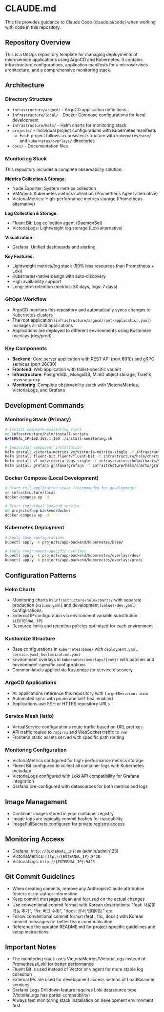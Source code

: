 # CLAUDE.md

This file provides guidance to Claude Code (claude.ai/code) when working with code in this repository.

## Repository Overview

This is a GitOps repository template for managing deployments of microservice applications using ArgoCD and Kubernetes. It contains infrastructure configurations, application manifests for a microservices architecture, and a comprehensive monitoring stack.

## Architecture

### Directory Structure
- `infrastructure/argocd/` - ArgoCD application definitions
- `infrastructure/local/` - Docker Compose configurations for local development  
- `infrastructure/helm/` - Helm charts for monitoring stack
- `projects/` - Individual project configurations with Kubernetes manifests
  - Each project follows a consistent structure with `kubernetes/base/` and `kubernetes/overlays/` directories
- `docs/` - Documentation files

### Monitoring Stack
This repository includes a complete observability solution:

**Metrics Collection & Storage:**
- Node Exporter: System metrics collection
- VMAgent: Kubernetes metrics collection (Prometheus Agent alternative)
- VictoriaMetrics: High-performance metrics storage (Prometheus alternative)

**Log Collection & Storage:**
- Fluent Bit: Log collection agent (DaemonSet)
- VictoriaLogs: Lightweight log storage (Loki alternative)

**Visualization:**
- Grafana: Unified dashboards and alerting

**Key Features:**
- Lightweight metrics/log stack (50% less resources than Prometheus + Loki)
- Kubernetes-native design with auto-discovery
- High availability support
- Long-term retention (metrics: 30 days, logs: 7 days)

### GitOps Workflow
- ArgoCD monitors this repository and automatically syncs changes to Kubernetes clusters
- The root application (`infrastructure/argocd/root-application.yaml`) manages all child applications
- Applications are deployed to different environments using Kustomize overlays (dev/prod)

### Key Components
- **Backend**: Core server application with REST API (port 6010) and gRPC services (port 26030)
- **Frontend**: Web application with tablet-specific variant
- **Infrastructure**: PostgreSQL, MongoDB, MinIO object storage, Traefik reverse proxy
- **Monitoring**: Complete observability stack with VictoriaMetrics, VictoriaLogs, and Grafana

## Development Commands

### Monitoring Stack (Primary)
```bash
# Install complete monitoring stack
cd infrastructure/helm/install-scripts
EXTERNAL_IP=192.168.1.100 ./install-monitoring.sh

# Individual component installation
helm install victoria-metrics vm/victoria-metrics-single -f infrastructure/helm/charts/victoria-metrics/values-dev.yaml -n monitoring
helm install fluent-bit fluent/fluent-bit -f infrastructure/helm/charts/fluent-bit/values-dev.yaml -n monitoring
helm install vl vm/victoria-logs-single -f infrastructure/helm/charts/victoria-logs/values-dev.yaml -n monitoring
helm install grafana grafana/grafana -f infrastructure/helm/charts/grafana/values-dev.yaml -n monitoring
```

### Docker Compose (Local Development)
```bash
# Start full application stack (recommended for development)
cd infrastructure/local
docker-compose up -d

# Start individual backend service
cd projects/app-backend/docker
docker-compose up -d
```

### Kubernetes Deployment
```bash
# Apply base configurations
kubectl apply -k projects/app-backend/kubernetes/base/

# Apply environment-specific overlays
kubectl apply -k projects/app-backend/kubernetes/overlays/dev/
kubectl apply -k projects/app-backend/kubernetes/overlays/prod/
```

## Configuration Patterns

### Helm Charts
- Monitoring charts in `infrastructure/helm/charts/` with separate production (`values.yaml`) and development (`values-dev.yaml`) configurations
- External IP configuration via environment variable substitution: `${EXTERNAL_IP}`
- Resource limits and retention policies optimized for each environment

### Kustomize Structure
- Base configurations in `kubernetes/base/` with `deployment.yaml`, `service.yaml`, `kustomization.yaml`
- Environment overlays in `kubernetes/overlays/{env}/` with patches and environment-specific configurations
- Common labels applied via Kustomize for service discovery

### ArgoCD Applications
- All applications reference this repository with `targetRevision: main`
- Automated sync with prune and self-heal enabled
- Applications use SSH or HTTPS repository URLs

### Service Mesh (Istio)
- VirtualService configurations route traffic based on URL prefixes
- API traffic routed to `/api/v1` and WebSocket traffic to `/ws`
- Frontend static assets served with specific path routing

### Monitoring Configuration
- VictoriaMetrics configured for high-performance metrics storage
- Fluent Bit configured to collect all container logs with Kubernetes metadata
- VictoriaLogs configured with Loki API compatibility for Grafana integration
- Grafana pre-configured with datasources for both metrics and logs

## Image Management
- Container images stored in your container registry
- Image tags are typically commit hashes for traceability
- ImagePullSecrets configured for private registry access

## Monitoring Access
- Grafana: `http://{EXTERNAL_IP}:80` (admin/admin123)
- VictoriaMetrics: `http://{EXTERNAL_IP}:8428`
- VictoriaLogs: `http://{EXTERNAL_IP}:9428`

## Git Commit Guidelines
- When creating commits, remove any Anthropic/Claude attribution footers or co-author information
- Keep commit messages clean and focused on the actual changes
- Use conventional commit format with Korean descriptions: "feat: 새로운 기능 추가", "fix: 버그 수정", "docs: 문서 업데이트" etc.
- Follow conventional commit format (feat:, fix:, docs:) with Korean commit messages for better team communication
- Reference the updated README.md for project-specific guidelines and setup instructions

## Important Notes
- The monitoring stack uses VictoriaMetrics/VictoriaLogs instead of Prometheus/Loki for better performance
- Fluent Bit is used instead of Vector or vlagent for more stable log collection
- External IPs are used for development access instead of LoadBalancer services
- Grafana Logs Drilldown feature requires Loki datasource type (VictoriaLogs has partial compatibility)
- Always test monitoring stack installation on development environment first